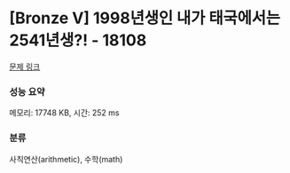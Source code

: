 # [Bronze V] 1998년생인 내가 태국에서는 2541년생?! - 18108 

[문제 링크](https://www.acmicpc.net/problem/18108) 

### 성능 요약

메모리: 17748 KB, 시간: 252 ms

### 분류

사칙연산(arithmetic), 수학(math)

